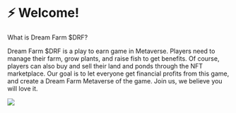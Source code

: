 # ⚡ Welcome!

What is Dream Farm $DRF?

Dream Farm $DRF is a play to earn game in Metaverse. Players need to manage their farm, grow plants, and raise fish to get benefits. Of course, players can also buy and sell their land and ponds through the NFT marketplace. Our goal is to let everyone get financial profits from this game, and create a Dream Farm Metaverse of the game. Join us, we believe you will love it.

![](../.gitbook/assets/dreamFarm.jpg)
